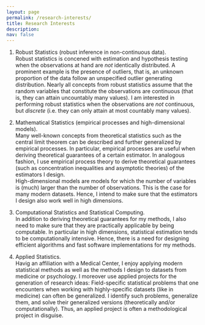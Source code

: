 ```yaml
---
layout: page
permalink: /research-interests/
title: Research Interests
description: 
nav: false
---
```


1. <span class="font-weight-bold">Robust Statistics </span> (robust inference in non-continuous data).<br>
   Robust statistics is concened with estimation and hypothesis testing when the observations at hand are <em>not</em> identically distributed. A prominent example is the presence of outliers, that is, an unknown proportion of the data follow an unspecified outlier generating distribution. Nearly all concepts from robust statistics assume that the random variables that constitute the observations are continuous (that is, they can attain uncountably many values). I am interested in performing robust statistics when the observations are <em>not</em> continuous, but <em>discrete</em> (i.e. they can only attain at most countably many values). 
   
2. <span class="font-weight-bold">Mathematical Statistics </span> (empirical processes and high-dimensional models).<br>
   Many well-known concepts from theoretical statistics such as the central limit theorem can be described and further generalized by empirical processes. In particular, empirical processes are useful when deriving theoretical guarantees of a certain estimator. In analogous fashion, I use empirical process theory to derive theoretical guarantees (such as concentration inequalities and asymptotic theories) of the estimators I design. <br>
   High-dimensional models are models for which the number of variables is (much) larger than the number of observations. This is the case for many modern datasets. Hence, I intend to  make sure that the estimators I design also work well in high dimensions.
   
3.  <span class="font-weight-bold">Computational Statistics and Statistical Computing. </span><br>
    In addition to deriving theoretical guarantees for my methods, I also need to make sure that they are practically applicable by being computable. In particular in high dimensions, statistical estimation tends to be computationally intensive. Hence, there is a need for designing efficient algorithms and fast software implementations for my methods.
    
4. <span class="font-weight-bold">Applied Statistics.</span><br>
   Havig an affiliation with a Medical Center, I enjoy applying modern statistical methods as well as the methods I design to datasets from medicine or psychology. I moreover use applied projects for the generation of research ideas: Field-specific statistical problems that one encounters when working with highly-specific datasets (like in medicine) can often be generalized. I identify such problems, generalize them, and solve their generalized versions (theoretically and/or computationally). Thus, an applied project is often a methodological project in disguise.
